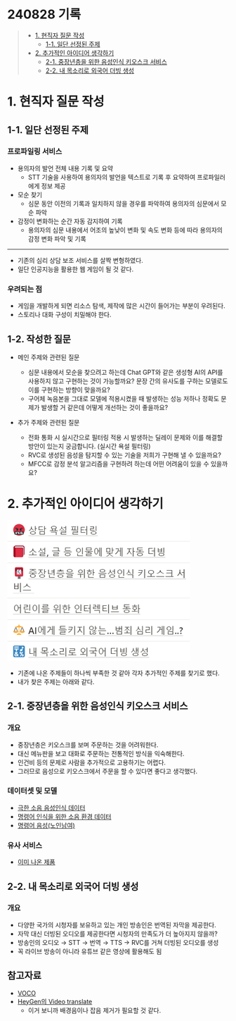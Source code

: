 # 240828 기록

>- [1. 현직자 질문 작성](#1-현직자-질문-작성)
>   - [1-1. 일단 선정된 주제](#1-1-일단-선정된-주제)
>- [2. 추가적인 아이디어 생각하기](#2-추가적인-아이디어-생각하기)
>   - [2-1. 중장년층을 위한 음성인식 키오스크 서비스](#2-1-중장년층을-위한-음성인식-키오스크-서비스)
>   - [2-2. 내 목소리로 외국어 더빙 생성](#2-2-내-목소리로-외국어-더빙-생성)


# 1. 현직자 질문 작성
## 1-1. 일단 선정된 주제
### 프로파일링 서비스
- 용의자의 발언 전체 내용 기록 및 요약
    - STT 기술을 사용하여 용의자의 발언을 텍스트로 기록 후 요약하여 프로파일러에게 정보 제공
- 모순 찾기
    - 심문 동안 이전의 기록과 일치하지 않을 경우를 파악하여 용의자의 심문에서 모순 파악
- 감정이 변화하는 순간 자동 감지하여 기록
    - 용의자의 심문 내용에서 어조의 높낮이 변화 및 속도 변화 등에 따라 용의자의 감정 변화 파악 및 기록
---
- 기존의 심리 상담 보조 서비스를 살짝 변형하였다.
- 일단 인공지능을 활용한 웹 게임이 될 것 같다.

### 우려되는 점
- 게임을 개발하게 되면 리소스 탐색, 제작에 많은 시간이 들어가는 부분이 우려된다.
- 스토리나 대화 구성이 치밀해야 한다.

## 1-2. 작성한 질문
- 메인 주제와 관련된 질문
    - 심문 내용에서 모순을 찾으려고 하는데 Chat GPT와 같은 생성형 AI의 API를 사용하지 않고 구현하는 것이 가능할까요? 문장 간의 유사도를 구하는 모델로도 이를 구현하는 방향이 맞을까요?
    - 구어체 녹음본을 그대로 모델에 적용시켰을 때 발생하는 성능 저하나 정확도 문제가 발생할 거 같은데 어떻게 개선하는 것이 좋을까요?

- 추가 주제와 관련된 질문
    - 전화 통화 시 실시간으로 필터링 적용 시 발생하는 딜레이 문제와 이를 해결할 방안이 있는지 궁금합니다. (실시간 욕설 필터링)
    - RVC로 생성된 음성을 탐지할 수 있는 기술을 저희가 구현해 낼 수 있을까요?
    - MFCC로 감정 분석 알고리즘을 구현하려 하는데 어떤 어려움이 있을 수 있을까요?



# 2. 추가적인 아이디어 생각하기
![특화주제후보](특화주제후보.png)
- 기존에 나온 주제들이 하나씩 부족한 것 같아 각자 추가적인 주제를 찾기로 했다.
- 내가 찾은 주제는 아래와 같다.

## 2-1. 중장년층을 위한 음성인식 키오스크 서비스
### 개요
- 중장년층은 키오스크를 보며 주문하는 것을 어려워한다.
- 대신 메뉴판을 보고 대화로 주문하는 전통적인 방식을 익숙해한다.
- 인건비 등의 문제로 사람을 추가적으로 고용하기는 어렵다.
- 그러므로 음성으로 키오스크에서 주문을 할 수 있다면 좋다고 생각했다.

### 데이터셋 및 모델
- [극한 소음 음성인식 데이터](https://www.aihub.or.kr/aihubdata/data/view.do?currMenu=115&topMenu=100&aihubDataSe=data&dataSetSn=71417)
- [명령어 인식을 위한 소음 환경 데이터](https://www.aihub.or.kr/aihubdata/data/view.do?currMenu=115&topMenu=100&aihubDataSe=data&dataSetSn=71405)
- [명령어 음성(노인남여)](https://www.aihub.or.kr/aihubdata/data/view.do?currMenu=115&topMenu=100&aihubDataSe=data&dataSetSn=94)

### 유사 서비스
- [이미 나온 제품](https://www.youtube.com/watch?v=edanDfJm6q4)


## 2-2. 내 목소리로 외국어 더빙 생성
### 개요
- 다양한 국가의 시청자를 보유하고 있는 개인 방송인은 번역된 자막을 제공한다.
- 자막 대신 더빙된 오디오를 제공한다면 시청자의 만족도가 더 높아지지 않을까?
- 방송인의 오디오 → STT → 번역 → TTS → RVC를 거쳐 더빙된 오디오를 생성
- 꼭 라이브 방송이 아니라 유튜브 같은 영상에 활용해도 됨

## 참고자료
- [VOCO](https://cse.ewha.ac.kr/cse/academic/graduation-work.do?mode=view&articleNo=688427&article.offset=18&articleLimit=9)
- [HeyGen의 Video translate](https://jamake.io/ko/insight/131)
    - 이거 보니까 배경음이나 잡음 제거가 필요할 것 같다.
